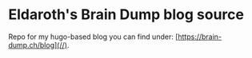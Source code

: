 # Eldaroth's Brain Dump blog source

Repo for my hugo-based blog you can find under: [https://brain-dump.ch/blog](//).